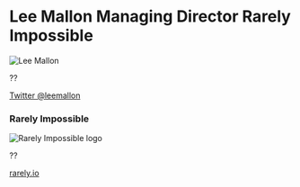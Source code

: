 # Lee Mallon Managing Director Rarely Impossible


![Lee Mallon]()

??

[Twitter @leemallon](https://twitter.com/leemallon)

### Rarely Impossible

![Rarely Impossible logo]()

??

[rarely.io](https://www.rarely.io/)